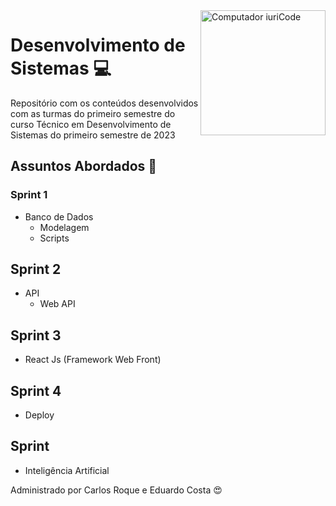 <img src="https://cdn.pixabay.com/photo/2019/10/09/07/28/development-4536630_960_720.png" min-width="200px" max-width="200px" width="200px" align="right" alt="Computador iuriCode">

# Desenvolvimento de Sistemas 💻





Repositório com os conteúdos desenvolvidos com as turmas do primeiro semestre do curso Técnico em Desenvolvimento de Sistemas do primeiro semestre de 2023


## Assuntos Abordados 📝


### Sprint 1

- Banco de Dados 
  - Modelagem
  - Scripts 

## Sprint 2

- API
  - Web API

## Sprint 3

- React Js (Framework Web Front)
  
## Sprint 4

- Deploy

## Sprint 

- Inteligência Artificial

Administrado por Carlos Roque e Eduardo Costa :heart_eyes:
